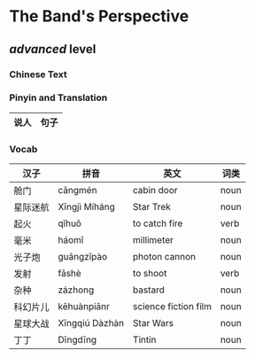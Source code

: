 # The Band's Perspective
## *advanced* level

### Chinese Text


### Pinyin and Translation
|说人|句子|
|----|----|
### Vocab
|汉子|拼音|英文|词类|
|----|----|----|----|
|舱门|cāngmén|cabin door|noun|
|星际迷航|Xīngjì Míháng|Star Trek|noun|
|起火|qǐhuǒ|to catch fire|verb|
|毫米|háomǐ|millimeter|noun|
|光子炮|guāngzǐpào|photon cannon|noun|
|发射|fāshè|to shoot|verb|
|杂种|zázhong|bastard|noun|
|科幻片儿|kēhuànpiānr|science fiction film|noun|
|星球大战|Xīngqiú Dàzhàn|Star Wars|noun|
|丁丁|Dīngdīng|Tintin|noun|